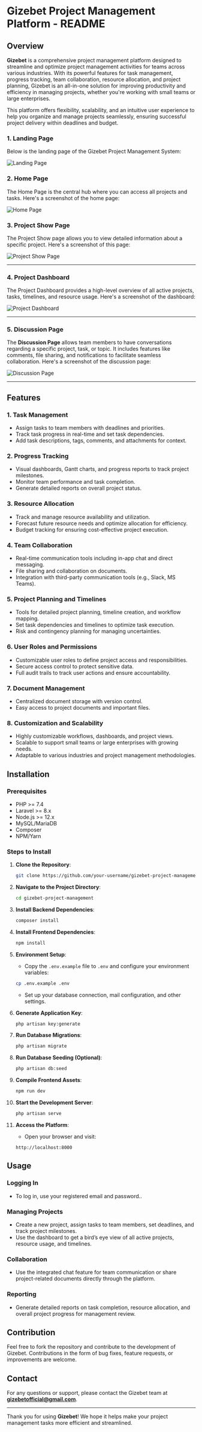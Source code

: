# Gizebet Project Management Platform - README

## Overview
**Gizebet** is a comprehensive project management platform designed to streamline and optimize project management activities for teams across various industries. With its powerful features for task management, progress tracking, team collaboration, resource allocation, and project planning, Gizebet is an all-in-one solution for improving productivity and efficiency in managing projects, whether you're working with small teams or large enterprises.

This platform offers flexibility, scalability, and an intuitive user experience to help you organize and manage projects seamlessly, ensuring successful project delivery within deadlines and budget.
### 1. **Landing Page**

Below is the landing page of the Gizebet Project Management System:

![Landing Page](./public/image/LandingPage.jpg "Gizebet Landing Page")

### 2. **Home Page**
The Home Page is the central hub where you can access all projects and tasks. Here's a screenshot of the home page:

![Home Page](./public/image/HomePage.jpg "Home Page")


### 3. **Project Show Page**
The Project Show page allows you to view detailed information about a specific project. Here's a screenshot of this page:

![Project Show Page](./public/image/ProjectShow.jpg "Project Show Page")

---

### 4. **Project Dashboard**
The Project Dashboard provides a high-level overview of all active projects, tasks, timelines, and resource usage. Here's a screenshot of the dashboard:

![Project Dashboard](./public/image/ProjectDashboard.jpg "Project Dashboard")

---

### 5. **Discussion Page**
The **Discussion Page** allows team members to have conversations regarding a specific project, task, or topic. It includes features like comments, file sharing, and notifications to facilitate seamless collaboration. Here's a screenshot of the discussion page:

![Discussion Page](./public/image/Discussion.jpg "Discussion Page")

---
## Features

### 1. **Task Management**
   - Assign tasks to team members with deadlines and priorities.
   - Track task progress in real-time and set task dependencies.
   - Add task descriptions, tags, comments, and attachments for context.

### 2. **Progress Tracking**
   - Visual dashboards, Gantt charts, and progress reports to track project milestones.
   - Monitor team performance and task completion.
   - Generate detailed reports on overall project status.

### 3. **Resource Allocation**
   - Track and manage resource availability and utilization.
   - Forecast future resource needs and optimize allocation for efficiency.
   - Budget tracking for ensuring cost-effective project execution.

### 4. **Team Collaboration**
   - Real-time communication tools including in-app chat and direct messaging.
   - File sharing and collaboration on documents.
   - Integration with third-party communication tools (e.g., Slack, MS Teams).

### 5. **Project Planning and Timelines**
   - Tools for detailed project planning, timeline creation, and workflow mapping.
   - Set task dependencies and timelines to optimize task execution.
   - Risk and contingency planning for managing uncertainties.

### 6. **User Roles and Permissions**
   - Customizable user roles to define project access and responsibilities.
   - Secure access control to protect sensitive data.
   - Full audit trails to track user actions and ensure accountability.

### 7. **Document Management**
   - Centralized document storage with version control.
   - Easy access to project documents and important files.

### 8. **Customization and Scalability**
   - Highly customizable workflows, dashboards, and project views.
   - Scalable to support small teams or large enterprises with growing needs.
   - Adaptable to various industries and project management methodologies.

## Installation

### Prerequisites
- PHP >= 7.4
- Laravel >= 8.x
- Node.js >= 12.x
- MySQL/MariaDB
- Composer
- NPM/Yarn

### Steps to Install

1. **Clone the Repository**:
   ```bash
   git clone https://github.com/your-username/gizebet-project-management.git
   ```

2. **Navigate to the Project Directory**:
   ```bash
   cd gizebet-project-management
   ```

3. **Install Backend Dependencies**:
   ```bash
   composer install
   ```

4. **Install Frontend Dependencies**:
   ```bash
   npm install
   ```

5. **Environment Setup**:
   - Copy the `.env.example` file to `.env` and configure your environment variables:
   ```bash
   cp .env.example .env
   ```
   - Set up your database connection, mail configuration, and other settings.

6. **Generate Application Key**:
   ```bash
   php artisan key:generate
   ```

7. **Run Database Migrations**:
   ```bash
   php artisan migrate
   ```

8. **Run Database Seeding (Optional)**:
   ```bash
   php artisan db:seed
   ```

9. **Compile Frontend Assets**:
   ```bash
   npm run dev
   ```

10. **Start the Development Server**:
    ```bash
    php artisan serve
    ```

11. **Access the Platform**:
    - Open your browser and visit:
    ```
    http://localhost:8000
    ```

## Usage

### Logging In
- To log in, use your registered email and password..

### Managing Projects
- Create a new project, assign tasks to team members, set deadlines, and track project milestones.
- Use the dashboard to get a bird’s eye view of all active projects, resource usage, and timelines.

### Collaboration
- Use the integrated chat feature for team communication or share project-related documents directly through the platform.

### Reporting
- Generate detailed reports on task completion, resource allocation, and overall project progress for management review.

## Contribution
Feel free to fork the repository and contribute to the development of Gizebet. Contributions in the form of bug fixes, feature requests, or improvements are welcome.

 

## Contact
For any questions or support, please contact the Gizebet team at **gizebetofficial@gmail.com**.

---

Thank you for using **Gizebet**! We hope it helps make your project management tasks more efficient and streamlined.
